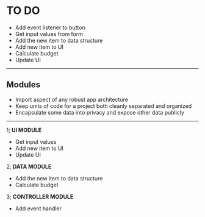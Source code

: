 # TO DO

* Add event listener to button
* Get input values from form
* Add the new item to data structure
* Add new item to UI
* Calculate budget
* Update UI
----------

## Modules

* Import aspect of any robust app architecture
* Keep units of code for a project both cleanly separated and organized
* Encapsulate some data into privacy and expose other data publicly

----------

1; **UI MODULE**

* Get input values
* Add new item to UI
* Update UI

2; **DATA MODULE**

* Add the new item to data structure
* Calculate budget

3; **CONTROLLER MODULE**

* Add event handler

